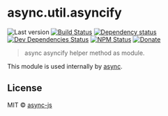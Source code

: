 # async.util.asyncify

![Last version](https://img.shields.io/github/tag/async-js/asyncify.svg?style=flat-square)
[![Build Status](http://img.shields.io/travis/async-js/asyncify/master.svg?style=flat-square)](https://travis-ci.org/async-js/asyncify)
[![Dependency status](http://img.shields.io/david/async-js/asyncify.svg?style=flat-square)](https://david-dm.org/async-js/asyncify)
[![Dev Dependencies Status](http://img.shields.io/david/dev/async-js/asyncify.svg?style=flat-square)](https://david-dm.org/async-js/asyncify#info=devDependencies)
[![NPM Status](http://img.shields.io/npm/dm/asyncify.svg?style=flat-square)](https://www.npmjs.org/package/asyncify)
[![Donate](https://img.shields.io/badge/donate-paypal-blue.svg?style=flat-square)](https://paypal.me/kikobeats)

> async asyncify helper method as module.

This module is used internally by [async](https://github.com/async-js/async).

## License

MIT © [async-js](https://github.com/async-js)
